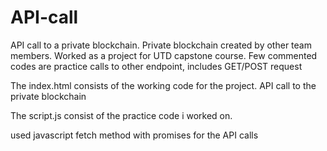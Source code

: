 # API-call
API call to a private blockchain. Private blockchain created by other team members. Worked as a project for UTD capstone course. Few commented codes are practice calls to other endpoint, includes GET/POST request


The index.html consists of the working code for the project. API call to the private blockchain

The script.js consist of the practice code i worked on.

used javascript fetch method with promises for the API calls 


